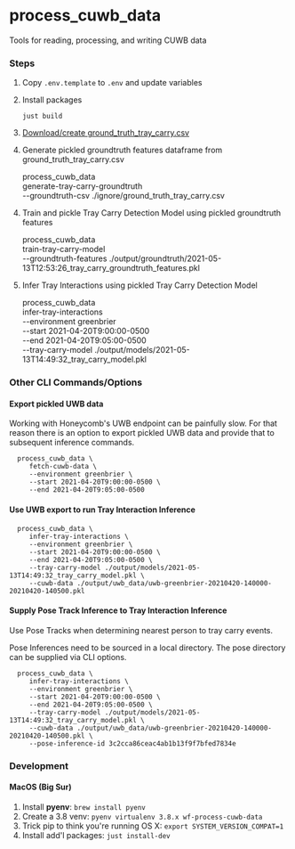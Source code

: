# process_cuwb_data

Tools for reading, processing, and writing CUWB data

### Steps

1. Copy `.env.template` to `.env` and update variables


2. Install packages

    `just build`


2. [Download/create ground_truth_tray_carry.csv](https://docs.google.com/spreadsheets/d/1dXON0l19uDV4KuDhNY2w-CNSUukn_JGTyOYHJAvHwgE/edit#gid=0)


3. Generate pickled groundtruth features dataframe from ground_truth_tray_carry.csv


      process_cuwb_data \
         generate-tray-carry-groundtruth \
         --groundtruth-csv ./ignore/ground_truth_tray_carry.csv


4) Train and pickle Tray Carry Detection Model using pickled groundtruth features


      process_cuwb_data \
         train-tray-carry-model \
         --groundtruth-features ./output/groundtruth/2021-05-13T12:53:26_tray_carry_groundtruth_features.pkl


5) Infer Tray Interactions using pickled Tray Carry Detection Model


      process_cuwb_data \
         infer-tray-interactions \
         --environment greenbrier \
         --start 2021-04-20T9:00:00-0500 \
         --end 2021-04-20T9:05:00-0500 \
         --tray-carry-model ./output/models/2021-05-13T14:49:32_tray_carry_model.pkl

### Other CLI Commands/Options

#### Export pickled UWB data

Working with Honeycomb's UWB endpoint can be painfully slow. For that reason there is an option to export pickled UWB data and provide that to subsequent inference commands.

      process_cuwb_data \
         fetch-cuwb-data \
         --environment greenbrier \
         --start 2021-04-20T9:00:00-0500 \
         --end 2021-04-20T9:05:00-0500


#### Use UWB export to run Tray Interaction Inference

      process_cuwb_data \
         infer-tray-interactions \
         --environment greenbrier \
         --start 2021-04-20T9:00:00-0500 \
         --end 2021-04-20T9:05:00-0500 \
         --tray-carry-model ./output/models/2021-05-13T14:49:32_tray_carry_model.pkl \
         --cuwb-data ./output/uwb_data/uwb-greenbrier-20210420-140000-20210420-140500.pkl

#### Supply Pose Track Inference to Tray Interaction Inference

Use Pose Tracks when determining nearest person to tray carry events.

Pose Inferences need to be sourced in a local directory. The pose directory can be supplied via CLI options.

      process_cuwb_data \
         infer-tray-interactions \
         --environment greenbrier \
         --start 2021-04-20T9:00:00-0500 \
         --end 2021-04-20T9:05:00-0500 \
         --tray-carry-model ./output/models/2021-05-13T14:49:32_tray_carry_model.pkl \
         --cuwb-data ./output/uwb_data/uwb-greenbrier-20210420-140000-20210420-140500.pkl \
         --pose-inference-id 3c2cca86ceac4ab1b13f9f7bfed7834e

### Development

#### MacOS (Big Sur)

1) Install **pyenv**: `brew install pyenv`
2) Create a 3.8 venv: `pyenv virtualenv 3.8.x wf-process-cuwb-data`
3) Trick pip to think you're running OS X: `export SYSTEM_VERSION_COMPAT=1`
4) Install add'l packages: `just install-dev`